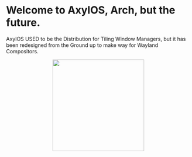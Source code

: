 # Welcome to AxylOS, Arch, but the future.

AxylOS USED to be the Distribution for Tiling Window Managers, but it has been redesigned from the Ground up to make way for Wayland Compositors.

<p align="center">
<a href="https://axyl.org" target="_blank"><img src="https://raw.githubusercontent.com/axyl-os/repo-artwork/blob/cf90f4e55a41e11935287f7d85d3b1bd3abd7c4b/hyprland-logo.gif)" width="250px" height="auto"/></a>
</p>
